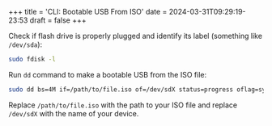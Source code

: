 +++
title = 'CLI: Bootable USB From ISO'
date = 2024-03-31T09:29:19-23:53
draft = false
+++

Check if flash drive is properly plugged and identify its label (something like `/dev/sda`):

```bash
sudo fdisk -l
```

Run `dd` command to make a bootable USB from the ISO file:

```bash
sudo dd bs=4M if=/path/to/file.iso of=/dev/sdX status=progress oflag=sync
```

Replace `/path/to/file.iso` with the path to your ISO file and replace `/dev/sdX` with the name of your device.

